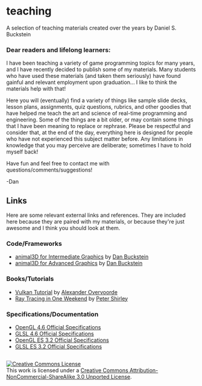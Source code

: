 # teaching
A selection of teaching materials created over the years by Daniel S. Buckstein

### Dear readers and lifelong learners: 
I have been teaching a variety of game programming topics for many years, and I have recently decided to publish some of my materials.  Many students who have used these materials (and taken them seriously) have found gainful and relevant employment upon graduation... I like to think the materials help with that!

Here you will (eventually) find a variety of things like sample slide decks, lesson plans, assignments, quiz questions, rubrics, and other goodies that have helped me teach the art and science of real-time programming and engineering.  Some of the things are a bit older, or may contain some things that I have been meaning to replace or rephrase.  Please be respectful and consider that, at the end of the day, everything here is designed for people who have not experienced this subject matter before.  Any limitations in knowledge that you may perceive are deliberate; sometimes I have to hold myself back!

Have fun and feel free to contact me with questions/comments/suggestions!

-Dan

## Links
Here are some relevant external links and references.  They are included here because they are paired with my materials, or because they're just awesome and I think you should look at them.

### Code/Frameworks
- [animal3D for Intermediate Graphics](https://github.com/dbucksteincc/animal3D-SDK-202101SP-Graphics2) by [Dan Buckstein](https://github.com/dbuckstein)
- [animal3D for Advanced Graphics](https://github.com/dbucksteincc/animal3D-SDK-Source) by [Dan Buckstein](https://github.com/dbuckstein)
### Books/Tutorials
- [Vulkan Tutorial](https://vulkan-tutorial.com/) by [Alexander Overvoorde](https://github.com/Overv)
- [Ray Tracing in One Weekend](https://raytracing.github.io/books/RayTracingInOneWeekend.html) by [Peter Shirley](https://github.com/petershirley)
### Specifications/Documentation
- [OpenGL 4.6 Official Specifications](https://www.khronos.org/registry/OpenGL/specs/gl/glspec46.core.pdf)
- [GLSL 4.6 Official Specifications](https://www.khronos.org/registry/OpenGL/specs/gl/GLSLangSpec.4.60.pdf)
- [OpenGL ES 3.2 Official Specifications](https://www.khronos.org/registry/OpenGL/specs/es/3.2/es_spec_3.2.pdf)
- [GLSL ES 3.2 Official Specifications](https://www.khronos.org/registry/OpenGL/specs/es/3.2/GLSL_ES_Specification_3.20.pdf)

## 
<a rel="license" href="http://creativecommons.org/licenses/by-nc-sa/3.0/"><img alt="Creative Commons License" style="border-width:0" src="https://i.creativecommons.org/l/by-nc-sa/3.0/88x31.png" /></a><br />This work is licensed under a <a rel="license" href="http://creativecommons.org/licenses/by-nc-sa/3.0/">Creative Commons Attribution-NonCommercial-ShareAlike 3.0 Unported License</a>.
